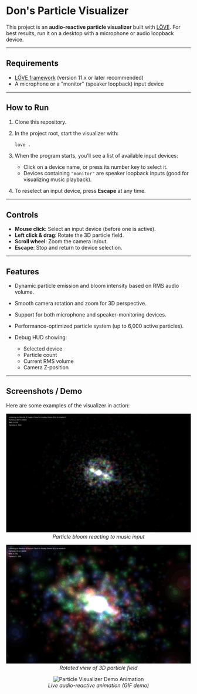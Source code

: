 # Don's Particle Visualizer

This project is an **audio-reactive particle visualizer** built with [LÖVE](https://love2d.org/).
For best results, run it on a desktop with a microphone or audio loopback device.

---

## Requirements

* [LÖVE framework](https://love2d.org/) (version 11.x or later recommended)
* A microphone or a "monitor" (speaker loopback) input device

---

## How to Run

1. Clone this repository.

2. In the project root, start the visualizer with:

   ```bash
   love .
   ```

3. When the program starts, you’ll see a list of available input devices:

   * Click on a device name, or press its number key to select it.
   * Devices containing `"monitor"` are speaker loopback inputs (good for visualizing music playback).

4. To reselect an input device, press **Escape** at any time.

---

## Controls

* **Mouse click**: Select an input device (before one is active).
* **Left click & drag**: Rotate the 3D particle field.
* **Scroll wheel**: Zoom the camera in/out.
* **Escape**: Stop and return to device selection.

---

## Features

* Dynamic particle emission and bloom intensity based on RMS audio volume.
* Smooth camera rotation and zoom for 3D perspective.
* Support for both microphone and speaker-monitoring devices.
* Performance-optimized particle system (up to 6,000 active particles).
* Debug HUD showing:

  * Selected device
  * Particle count
  * Current RMS volume
  * Camera Z-position

---

## Screenshots / Demo

Here are some examples of the visualizer in action:

<p align="center">
  <img src="docs/screenshot1.png" alt="Particle Visualizer Screenshot 1" width="600"/><br/>
  <em>Particle bloom reacting to music input</em>
</p>

<p align="center">
  <img src="docs/screenshot2.png" alt="Particle Visualizer Screenshot 2" width="600"/><br/>
  <em>Rotated view of 3D particle field</em>
</p>

<p align="center">
  <img src="docs/demo.gif" alt="Particle Visualizer Demo Animation" width="600"/><br/>
  <em>Live audio-reactive animation (GIF demo)</em>
</p>